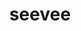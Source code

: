 ---
layout: post
title: "seevee"
github_url: "https://github.com/johnchen383/seevee"
web_url: "https://seevee.co.nz/"
img: "/assets/img/projects/seevee.png"
---